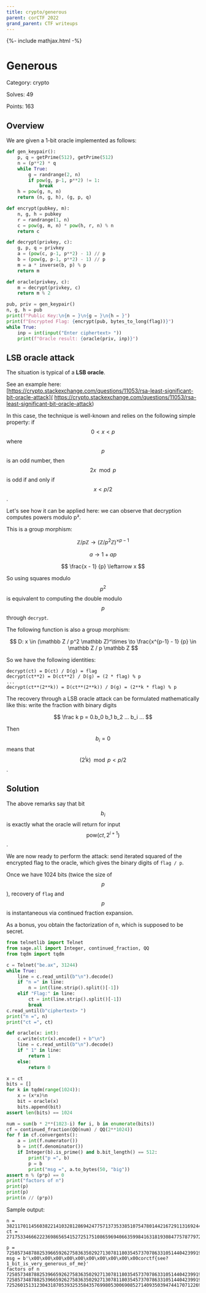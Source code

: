 ```yaml
---
title: crypto/generous
parent: corCTF 2022
grand_parent: CTF writeups
---
```


{%- include mathjax.html -%}

# Generous

Category: crypto

Solves: 49

Points: 163

## Overview

We are given a 1-bit oracle implemented as follows:
```python
def gen_keypair():
	p, q = getPrime(512), getPrime(512)
	n = (p**2) * q
	while True:
		g = randrange(2, n)
		if pow(g, p-1, p**2) != 1:
			break
	h = pow(g, n, n)
	return (n, g, h), (g, p, q)

def encrypt(pubkey, m):
	n, g, h = pubkey
	r = randrange(1, n)
	c = pow(g, m, n) * pow(h, r, n) % n
	return c

def decrypt(privkey, c):
	g, p, q = privkey
	a = (pow(c, p-1, p**2) - 1) // p
	b = (pow(g, p-1, p**2) - 1) // p
	m = a * inverse(b, p) % p
	return m

def oracle(privkey, c):
	m = decrypt(privkey, c)
	return m % 2

pub, priv = gen_keypair()
n, g, h = pub
print(f"Public Key:\n{n = }\n{g = }\n{h = }")
print(f"Encrypted Flag: {encrypt(pub, bytes_to_long(flag))}")
while True:
	inp = int(input("Enter ciphertext> "))
	print(f"Oracle result: {oracle(priv, inp)}")
```

## LSB oracle attack

The situation is typical of a **LSB oracle**.

See an example here:
[https://crypto.stackexchange.com/questions/11053/rsa-least-significant-bit-oracle-attack](
https://crypto.stackexchange.com/questions/11053/rsa-least-significant-bit-oracle-attack)

In this case, the technique is well-known and relies on the following
simple property: if $$ 0 < x < p $$ where $$ p $$ is an odd number,
then $$ 2x \mod p $$ is odd if and only if $$ x < p/2 $$.

Let's see how it can be applied here: we can observe that decryption
computes powers modulo p².

This is a group morphism:

$$ \mathbb Z / p \mathbb Z \to (\mathbb Z / p^2 \mathbb Z)^{\times p-1} $$

$$ a \to 1 + ap  $$

$$ \frac{x - 1} {p} \leftarrow x $$

So using squares modulo $$ p^2 $$ is equivalent to computing the double
modulo $$ p $$ through `decrypt`.

The following function is also a group morphism:

$$ D: x \in (\mathbb Z / p^2 \mathbb Z)^\times \to
   \frac{x^{p-1} - 1} {p} \in \mathbb Z / p \mathbb Z $$

So we have the following identities:

```
decrypt(ct) = D(ct) / D(g) = flag
decrypt(ct**2) = D(ct**2) / D(g) = (2 * flag) % p
...
decrypt(ct**(2**k)) = D(ct**(2**k)) / D(g) = (2**k * flag) % p
```

The recovery through a LSB oracle attack can be formulated mathematically
like this: write the fraction with binary digits

$$ \frac k p = 0.b_0 b_1 b_2 ... b_i ... $$

Then $$ b_i = 0 $$ means that $$ (2^i k) \mod p < p / 2 $$.

## Solution

The above remarks say that bit $$ b_i $$ is exactly what the oracle
will return for input $$ \text{pow}(ct, 2^{i + 1}) $$.

We are now ready to perform the attack: send iterated squared
of the encrypted flag to the oracle, which gives the binary
digits of `flag / p`.

Once we have 1024 bits (twice the size of $$ p $$),
recovery of `flag` and $$ p $$ is instantaneous via
continued fraction expansion.

As a bonus, you obtain the factorization of n, which is supposed to be
secret.

```python
from telnetlib import Telnet
from sage.all import Integer, continued_fraction, QQ
from tqdm import tqdm

c = Telnet("be.ax", 31244)
while True:
    line = c.read_until(b"\n").decode()
    if "n =" in line:
        n = int(line.strip().split()[-1])
    elif "Flag:" in line:
        ct = int(line.strip().split()[-1])
        break
c.read_until(b"ciphertext> ")
print("n =", n)
print("ct =", ct)

def oracle(x: int):
    c.write(str(x).encode() + b"\n")
    line = c.read_until(b"\n").decode()
    if " 1" in line:
        return 1
    else:
        return 0

x = ct
bits = []
for k in tqdm(range(1024)):
    x = (x*x)%n
    bit = oracle(x)
    bits.append(bit)
assert len(bits) == 1024

num = sum(b * 2**(1023-i) for i, b in enumerate(bits))
cf = continued_fraction(QQ(num) / QQ(2**1024))
for f in cf.convergents():
    a = int(f.numerator())
    b = int(f.denominator())
    if Integer(b).is_prime() and b.bit_length() == 512:
        print("p =", b)
        p = b
        print("msg =", a.to_bytes(50, "big"))
assert n % (p*p) == 0
print("factors of n")
print(p)
print(p)
print(n // (p*p))
```

Sample output:
```
n = 382117011456038221410328128694247757137353385107547801442167291131692445852014961496469548870495011643760778373587709173975160132235045978364230956321392904471020451180820926376747259091050543730341148327632684981188263791129579200368138856381929113409794029012000320474376470150687073962615837765648041859285189924224283209636208026411187069739227898055436888993780781402409999497594918931116218946800189439759957832363606985734064197275299815137081256276457029
ct = 271753346662223698656541527251751086596940663599841631819308477578779722575767529958891723115984896269515872561634903533906633582535866141422430833815043550342342875281297721342898166627108970884433029990644228835812182108300055219312582374571224646085836164020700223063875190530313800522997657148612308347775168295194074555835808881679815362111109422376032772976194513560325870259003895119412599834545250788898041644373126535831044731963613182511717154097515770

p = 7258573487882539665926275836350292713078118035457370786331051440423991926454774476573264628112748782660143038376984025079745626790021928165265635381408613
msg = b'\x00\x00\x00\x00\x00\x00\x00\x00\x00\x00corctf{see?1_bit_is_very_generous_of_me}'
factors of n
7258573487882539665926275836350292713078118035457370786331051440423991926454774476573264628112748782660143038376984025079745626790021928165265635381408613
7258573487882539665926275836350292713078118035457370786331051440423991926454774476573264628112748782660143038376984025079745626790021928165265635381408613
7252601513123043187053932535843576998053006908527140935039474417071226993304660873821734957206089942267083251155543184940978473308477755352245953699902541
```
